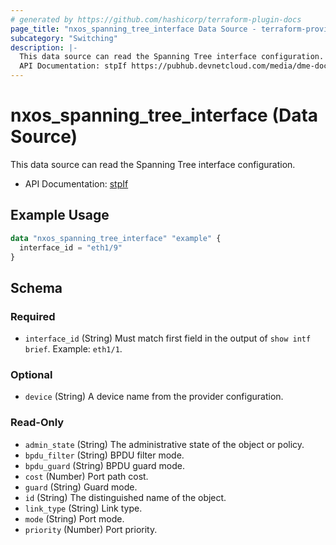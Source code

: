 ```yaml
---
# generated by https://github.com/hashicorp/terraform-plugin-docs
page_title: "nxos_spanning_tree_interface Data Source - terraform-provider-nxos"
subcategory: "Switching"
description: |-
  This data source can read the Spanning Tree interface configuration.
  API Documentation: stpIf https://pubhub.devnetcloud.com/media/dme-docs-10-2-2/docs/Discovery%20Protocols/stp:If/
---
```


# nxos_spanning_tree_interface (Data Source)

This data source can read the Spanning Tree interface configuration.

- API Documentation: [stpIf](https://pubhub.devnetcloud.com/media/dme-docs-10-2-2/docs/Discovery%20Protocols/stp:If/)

## Example Usage

```terraform
data "nxos_spanning_tree_interface" "example" {
  interface_id = "eth1/9"
}
```

<!-- schema generated by tfplugindocs -->
## Schema

### Required

- `interface_id` (String) Must match first field in the output of `show intf brief`. Example: `eth1/1`.

### Optional

- `device` (String) A device name from the provider configuration.

### Read-Only

- `admin_state` (String) The administrative state of the object or policy.
- `bpdu_filter` (String) BPDU filter mode.
- `bpdu_guard` (String) BPDU guard mode.
- `cost` (Number) Port path cost.
- `guard` (String) Guard mode.
- `id` (String) The distinguished name of the object.
- `link_type` (String) Link type.
- `mode` (String) Port mode.
- `priority` (Number) Port priority.


